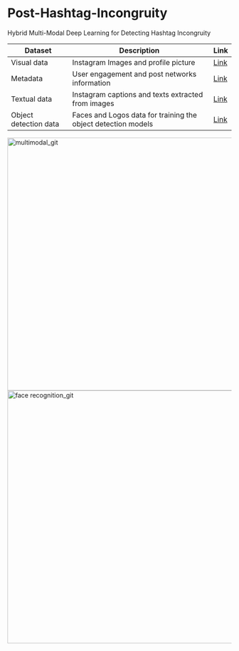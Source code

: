 # Post-Hashtag-Incongruity
Hybrid Multi-Modal Deep Learning for Detecting Hashtag Incongruity

| Dataset  | Description | Link |
| ------------- | ------------- | ------------- |
| Visual data  | Instagram Images and profile picture | [Link](https://drive.google.com/drive/folders/1yqd_8G3y9wIKF3qrmK0di-U8BExaitvB?usp=share_link) |
| Metadata | User engagement and post networks information | [Link](https://drive.google.com/drive/folders/1X8hP0us71M_7qZEvaor9_1Z_lq1O1wMd?usp=share_link) |
| Textual data  | Instagram captions and texts extracted from images | [Link](https://drive.google.com/drive/folders/1_fduJKHAXqLPC8-5iW4B2dyhFZ1F6K5e?usp=share_link) |
| Object detection data | Faces and Logos data for training the object detection models | [Link](https://drive.google.com/drive/folders/174aNN58CqlWum6SY1AzJr4e1u2o_X3bT?usp=share_link) |


<img width="568" alt="multimodal_git" src="https://user-images.githubusercontent.com/47991444/198833802-cf755327-f906-46b6-80e5-893779305bb2.png">
<img width="568" alt="face recognition_git" src="https://user-images.githubusercontent.com/47991444/198833465-dc916186-628a-402b-90d8-133ce35d509f.png">
